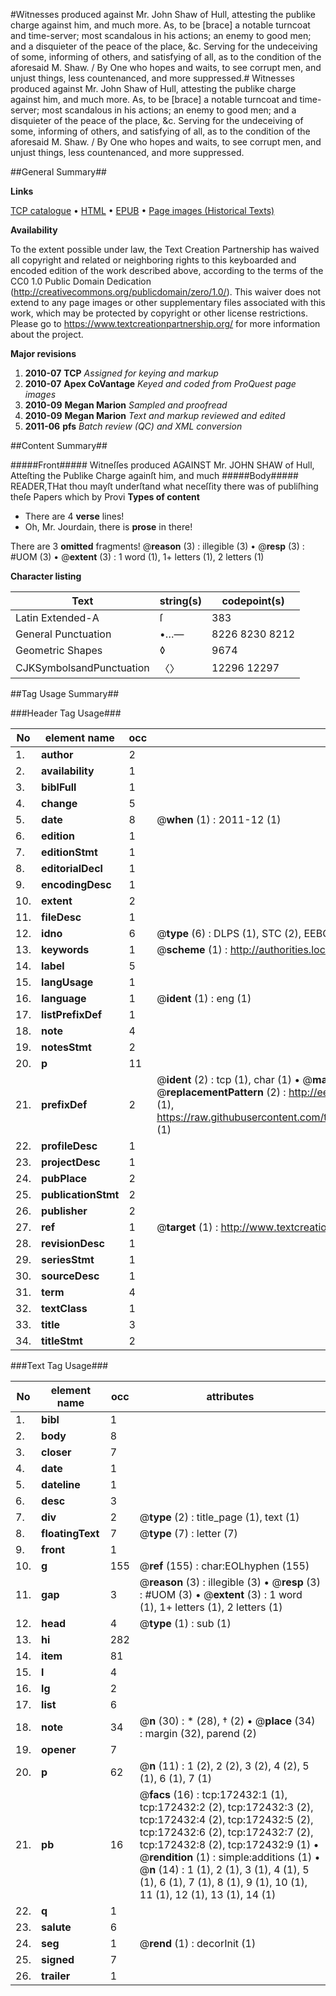 #Witnesses produced against Mr. John Shaw of Hull, attesting the publike charge against him, and much more. As, to be [brace] a notable turncoat and time-server; most scandalous in his actions; an enemy to good men; and a disquieter of the peace of the place, &c. Serving for the undeceiving of some, informing of others, and satisfying of all, as to the condition of the aforesaid M. Shaw. / By One who hopes and waits, to see corrupt men, and unjust things, less countenanced, and more suppressed.#
Witnesses produced against Mr. John Shaw of Hull, attesting the publike charge against him, and much more. As, to be [brace] a notable turncoat and time-server; most scandalous in his actions; an enemy to good men; and a disquieter of the peace of the place, &c. Serving for the undeceiving of some, informing of others, and satisfying of all, as to the condition of the aforesaid M. Shaw. / By One who hopes and waits, to see corrupt men, and unjust things, less countenanced, and more suppressed.

##General Summary##

**Links**

[TCP catalogue](http://www.ota.ox.ac.uk/tcp/)  • 
[HTML](http://tei.it.ox.ac.uk/tcp/Texts-HTML/free/A96/A96791.html)  • 
[EPUB](http://tei.it.ox.ac.uk/tcp/Texts-EPUB/free/A96/A96791.epub) • 
[Page images (Historical Texts)](https://historicaltexts.jisc.ac.uk/eebo-45578522e)

**Availability**

To the extent possible under law, the Text Creation Partnership has waived all copyright and related or neighboring rights to this keyboarded and encoded edition of the work described above, according to the terms of the CC0 1.0 Public Domain Dedication (http://creativecommons.org/publicdomain/zero/1.0/). This waiver does not extend to any page images or other supplementary files associated with this work, which may be protected by copyright or other license restrictions. Please go to https://www.textcreationpartnership.org/ for more information about the project.

**Major revisions**

1. __2010-07__ __TCP__ *Assigned for keying and markup*
1. __2010-07__ __Apex CoVantage__ *Keyed and coded from ProQuest page images*
1. __2010-09__ __Megan Marion__ *Sampled and proofread*
1. __2010-09__ __Megan Marion__ *Text and markup reviewed and edited*
1. __2011-06__ __pfs__ *Batch review (QC) and XML conversion*

##Content Summary##

#####Front#####
Witneſſes produced AGAINST Mr. JOHN SHAW of Hull, Atteſting the Publike Charge againſt him, and much
#####Body#####
READER,THat thou mayſt underſtand what neceſſity there was of publiſhing theſe Papers which by Provi
**Types of content**

  * There are 4 **verse** lines!
  * Oh, Mr. Jourdain, there is **prose** in there!

There are 3 **omitted** fragments! 
 @__reason__ (3) : illegible (3)  •  @__resp__ (3) : #UOM (3)  •  @__extent__ (3) : 1 word (1), 1+ letters (1), 2 letters (1)

**Character listing**


|Text|string(s)|codepoint(s)|
|---|---|---|
|Latin Extended-A|ſ|383|
|General Punctuation|•…—|8226 8230 8212|
|Geometric Shapes|◊|9674|
|CJKSymbolsandPunctuation|〈〉|12296 12297|

##Tag Usage Summary##

###Header Tag Usage###

|No|element name|occ|attributes|
|---|---|---|---|
|1.|__author__|2||
|2.|__availability__|1||
|3.|__biblFull__|1||
|4.|__change__|5||
|5.|__date__|8| @__when__ (1) : 2011-12 (1)|
|6.|__edition__|1||
|7.|__editionStmt__|1||
|8.|__editorialDecl__|1||
|9.|__encodingDesc__|1||
|10.|__extent__|2||
|11.|__fileDesc__|1||
|12.|__idno__|6| @__type__ (6) : DLPS (1), STC (2), EEBO-CITATION (1), OCLC (1), VID (1)|
|13.|__keywords__|1| @__scheme__ (1) : http://authorities.loc.gov/ (1)|
|14.|__label__|5||
|15.|__langUsage__|1||
|16.|__language__|1| @__ident__ (1) : eng (1)|
|17.|__listPrefixDef__|1||
|18.|__note__|4||
|19.|__notesStmt__|2||
|20.|__p__|11||
|21.|__prefixDef__|2| @__ident__ (2) : tcp (1), char (1)  •  @__matchPattern__ (2) : ([0-9\-]+):([0-9IVX]+) (1), (.+) (1)  •  @__replacementPattern__ (2) : http://eebo.chadwyck.com/downloadtiff?vid=$1&page=$2 (1), https://raw.githubusercontent.com/textcreationpartnership/Texts/master/tcpchars.xml#$1 (1)|
|22.|__profileDesc__|1||
|23.|__projectDesc__|1||
|24.|__pubPlace__|2||
|25.|__publicationStmt__|2||
|26.|__publisher__|2||
|27.|__ref__|1| @__target__ (1) : http://www.textcreationpartnership.org/docs/. (1)|
|28.|__revisionDesc__|1||
|29.|__seriesStmt__|1||
|30.|__sourceDesc__|1||
|31.|__term__|4||
|32.|__textClass__|1||
|33.|__title__|3||
|34.|__titleStmt__|2||


###Text Tag Usage###

|No|element name|occ|attributes|
|---|---|---|---|
|1.|__bibl__|1||
|2.|__body__|8||
|3.|__closer__|7||
|4.|__date__|1||
|5.|__dateline__|1||
|6.|__desc__|3||
|7.|__div__|2| @__type__ (2) : title_page (1), text (1)|
|8.|__floatingText__|7| @__type__ (7) : letter (7)|
|9.|__front__|1||
|10.|__g__|155| @__ref__ (155) : char:EOLhyphen (155)|
|11.|__gap__|3| @__reason__ (3) : illegible (3)  •  @__resp__ (3) : #UOM (3)  •  @__extent__ (3) : 1 word (1), 1+ letters (1), 2 letters (1)|
|12.|__head__|4| @__type__ (1) : sub (1)|
|13.|__hi__|282||
|14.|__item__|81||
|15.|__l__|4||
|16.|__lg__|2||
|17.|__list__|6||
|18.|__note__|34| @__n__ (30) : * (28), † (2)  •  @__place__ (34) : margin (32), parend (2)|
|19.|__opener__|7||
|20.|__p__|62| @__n__ (11) : 1 (2), 2 (2), 3 (2), 4 (2), 5 (1), 6 (1), 7 (1)|
|21.|__pb__|16| @__facs__ (16) : tcp:172432:1 (1), tcp:172432:2 (2), tcp:172432:3 (2), tcp:172432:4 (2), tcp:172432:5 (2), tcp:172432:6 (2), tcp:172432:7 (2), tcp:172432:8 (2), tcp:172432:9 (1)  •  @__rendition__ (1) : simple:additions (1)  •  @__n__ (14) : 1 (1), 2 (1), 3 (1), 4 (1), 5 (1), 6 (1), 7 (1), 8 (1), 9 (1), 10 (1), 11 (1), 12 (1), 13 (1), 14 (1)|
|22.|__q__|1||
|23.|__salute__|6||
|24.|__seg__|1| @__rend__ (1) : decorInit (1)|
|25.|__signed__|7||
|26.|__trailer__|1||
